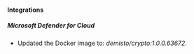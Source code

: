 #### Integrations
##### Microsoft Defender for Cloud
- Updated the Docker image to: *demisto/crypto:1.0.0.63672*.
